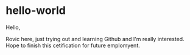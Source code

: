 # hello-world

Hello,

Rovic here, just trying out and learning Github and I'm really interested.
Hope to finish this cetification for future emplomyent.
